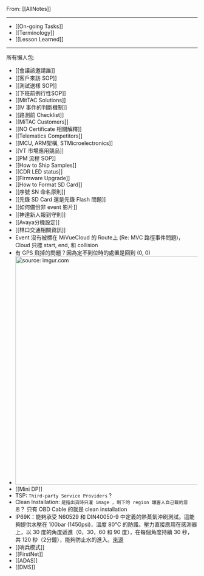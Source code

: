 From: [[AllNotes]]

---

- [[On-going Tasks]]
- [[Terminology]]
- [[Lesson Learned]]

---

所有懶人包:
- [[會議該邀請誰]]
- [[客戶來訪 SOP]]
- [[測試送樣 SOP]]
- [[下班前例行性SOP]]
- [[MitTAC Solutions]]
- [[IV 事件的判斷機制]]
- [[路測前 Checklist]]
- [[MiTAC Customers]]
- [[NO Certificate 相關解釋]]
- [[Telematics Competitors]]
- [[MCU, ARM架構, STMicroelectronics]]
- [[VT 市場應用競品]]
- [[PM 流程 SOP]]
- [[How to Ship Samples]]
- [[CDR LED status]]
- [[Firmware Upgrade]]
- [[How to Format SD Card]]
- [[序號 SN 命名原則]]
- [[先錄 SD Card 還是先錄 Flash 問題]]
- [[如何備份非 event 影片]]
- [[神達新人報到守則]]
- [[Avaya分機設定]]
- [[林口交通相關資訊]]
- Event 沒有被標在 MiVueCloud 的 Route上  (Re: MVC 路徑事件問題)，Cloud 只標 start, end, 和 collision
- 有 GPS 飛掉的問題？因為定不到位時的處置是回到 (0, 0)
- <a href="https://imgur.com/3LLzxzB"><img src="https://i.imgur.com/3LLzxzB.png" title="source: imgur.com" width="600px"/></a>
- [[Mini DP]]
- TSP: `Third-party Service Providers` ?
- Clean Installation: `是指出貨時只灌 image ，剩下的 region 讓客人自己載的意思`？ 只有 OBD Cable 的就是 clean installation
- IP69K：能夠承受 N60529 和 DIN40050-9 中定義的熱蒸氣沖刷測試。這能夠提供水壓在 100bar (1450psi)，溫度 80°C 的防護。壓力直接應用在感測器上，以 30 度的角度遞進（0，30，60 和 90 度），在每個角度持續 30 秒，共 120 秒（2分鐘），能夠防止水的進入。[來源](https://twgreatdaily.com/HsCr-nMBURTf-Dn5Um6t.html)
- [[哨兵模式]]
- [[FirstNet]]
- [[ADAS]]
- [[DMS]]

